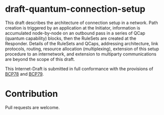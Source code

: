 # draft-quantum-connection-setup

This draft describes the architecture of connection setup in a network. Path creation is triggered by an application at the Initiator, information is accumulated node-by-node on an outbound pass in a series of QCap (quantum capability) blocks, then the RuleSets are created at the Responder. Details of the RuleSets and QCaps, addressing architecture, link protocols, routing, resource allocation (multiplexing), extension of this setup procedure to an internetwork, and extension to multiparty communications are beyond the scope of this draft.

This Internet-Draft is submitted in full conformance with the provisions of [BCP78](https://tools.ietf.org/html/bcp78) and [BCP79](https://tools.ietf.org/html/bcp79).

# Contribution 

Pull requests are welcome. 
